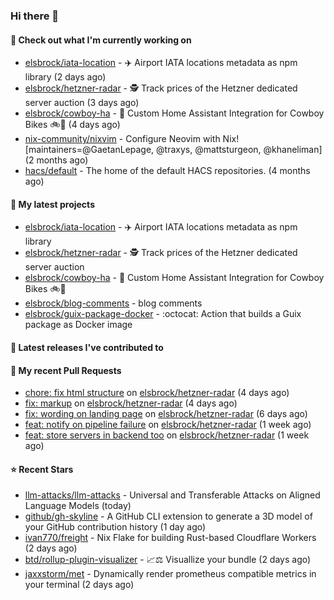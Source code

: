 ### Hi there 👋

#### 👷 Check out what I'm currently working on

- [elsbrock/iata-location](https://github.com/elsbrock/iata-location) - ✈️ Airport IATA locations metadata as npm library (2 days ago)
- [elsbrock/hetzner-radar](https://github.com/elsbrock/hetzner-radar) - 🕵️ Track prices of the Hetzner dedicated server auction (3 days ago)
- [elsbrock/cowboy-ha](https://github.com/elsbrock/cowboy-ha) - 🤠 Custom Home Assistant Integration for Cowboy Bikes 🚲💨 (4 days ago)
- [nix-community/nixvim](https://github.com/nix-community/nixvim) - Configure Neovim with Nix! [maintainers=@GaetanLepage, @traxys, @mattsturgeon, @khaneliman] (2 months ago)
- [hacs/default](https://github.com/hacs/default) - The home of the default HACS repositories. (4 months ago)

#### 🌱 My latest projects

- [elsbrock/iata-location](https://github.com/elsbrock/iata-location) - ✈️ Airport IATA locations metadata as npm library
- [elsbrock/hetzner-radar](https://github.com/elsbrock/hetzner-radar) - 🕵️ Track prices of the Hetzner dedicated server auction
- [elsbrock/cowboy-ha](https://github.com/elsbrock/cowboy-ha) - 🤠 Custom Home Assistant Integration for Cowboy Bikes 🚲💨
- [elsbrock/blog-comments](https://github.com/elsbrock/blog-comments) - blog comments
- [elsbrock/guix-package-docker](https://github.com/elsbrock/guix-package-docker) - :octocat: Action that builds a Guix package as Docker image

#### 🔭 Latest releases I've contributed to


#### 🔨 My recent Pull Requests

- [chore: fix html structure](https://github.com/elsbrock/hetzner-radar/pull/129) on [elsbrock/hetzner-radar](https://github.com/elsbrock/hetzner-radar) (4 days ago)
- [fix: markup](https://github.com/elsbrock/hetzner-radar/pull/128) on [elsbrock/hetzner-radar](https://github.com/elsbrock/hetzner-radar) (4 days ago)
- [fix: wording on landing page](https://github.com/elsbrock/hetzner-radar/pull/127) on [elsbrock/hetzner-radar](https://github.com/elsbrock/hetzner-radar) (6 days ago)
- [feat: notify on pipeline failure](https://github.com/elsbrock/hetzner-radar/pull/125) on [elsbrock/hetzner-radar](https://github.com/elsbrock/hetzner-radar) (1 week ago)
- [feat: store servers in backend too](https://github.com/elsbrock/hetzner-radar/pull/124) on [elsbrock/hetzner-radar](https://github.com/elsbrock/hetzner-radar) (1 week ago)

#### ⭐ Recent Stars

- [llm-attacks/llm-attacks](https://github.com/llm-attacks/llm-attacks) - Universal and Transferable Attacks on Aligned Language Models (today)
- [github/gh-skyline](https://github.com/github/gh-skyline) - A GitHub CLI extension to generate a 3D model of your GitHub contribution history (1 day ago)
- [ivan770/freight](https://github.com/ivan770/freight) - Nix Flake for building Rust-based Cloudflare Workers (2 days ago)
- [btd/rollup-plugin-visualizer](https://github.com/btd/rollup-plugin-visualizer) - 📈⚖️ Visuallize your bundle (2 days ago)
- [jaxxstorm/met](https://github.com/jaxxstorm/met) - Dynamically render prometheus compatible metrics in your terminal (2 days ago)
